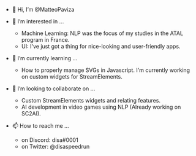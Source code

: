 - 👋 Hi, I’m @MatteoPaviza



- 👀 I’m interested in ...
    - Machine Learning: NLP was the focus of my studies in the ATAL program in France.
    - UI: I've just got a thing for nice-looking and user-friendly apps.

- 🌱 I’m currently learning ...
    - How to properly manage SVGs in Javascript. I'm currently working on custom widgets for StreamElements.

- 💞️ I’m looking to collaborate on ...
    - Custom StreamElements widgets and relating features.
    - AI development in video games using NLP (Already working on SC2AI).

- 📫 How to reach me ...
    - on Discord: disa#0001
    - on Twitter: @disaspeedrun

<!---
MatteoPaviza/MatteoPaviza is a ✨ special ✨ repository because its `README.md` (this file) appears on your GitHub profile.
You can click the Preview link to take a look at your changes.
--->
